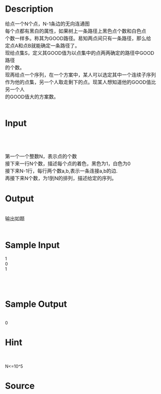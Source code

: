 
# Description

<div class="content"><p><span style="font-size: medium;">给点一个N个点，N-1条边的无向连通图<br/>
每个点都有黑白的属性，如果树上一条路径上黑色点个数和白色点<br/>
个数一样多。称其为GOOD路径。易知两点间只有一条路径，那么给<br/>
定点A和点B就能确定一条路径了。<br/>
现给点集S，定义其GOOD值为以点集中的点两两确定的路径中GOOD路径<br/>
的个数。<br/>
现再给点一个序列，在一个方案中，某人可以选定其中一个连续子序列<br/>
作为他的点集，另一个人取走剩下的点。现某人想知道他的GOOD值比另一个人<br/>
的GOOD值大的方案数。<br/>
<br/>
</span></p></div>

# Input

<div class="content"><p><span style="font-size: medium;"><br/>
</span><span style="font-size: medium;"><br/>
<br/>
第一个一个整数N，表示点的个数<br/>
接下来一行N个数，描述每个点的着色，黑色为1，白色为0<br/>
接下来N-1行，每行两个数a,b,表示一条连接a,b的边.<br/>
再接下来N个数，为1到N的排列，描述给定的序列。</span></p></div>

# Output

<div class="content"><p><br/>
<span style="font-size: medium;"><span style="font-size: medium;">输出如题<br/>
</span><br/>
</span></p></div>

# Sample Input

<div class="content"><span class="sampledata">1<br/>
0<br/>
1<br/>
<br/>
<br/>
<br/>
</span></div>

# Sample Output

<div class="content"><span class="sampledata"><br/>
0</span></div>

# Hint

<div class="content"><p></p><p><br/><br/>
N&lt;=10^5</p><p></p></div>

# Source

<div class="content"><p><a href="problemset.php?search="></a></p></div>

